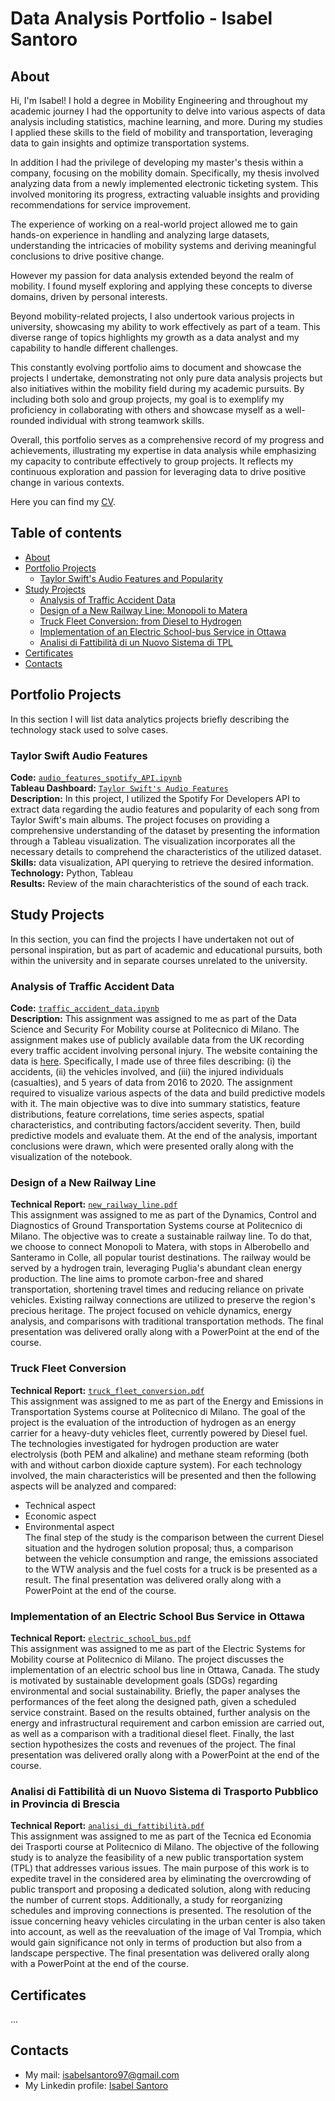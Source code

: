 # Data Analysis Portfolio - Isabel Santoro

## About
Hi, I'm Isabel! I hold a degree in Mobility Engineering and throughout my academic journey I had the opportunity to delve into various aspects of data analysis including statistics, machine learning, and more. During my studies I applied these skills to the field of mobility and transportation, leveraging data to gain insights and optimize transportation systems.

In addition I had the privilege of developing my master's thesis within a company, focusing on the mobility domain. Specifically, my thesis involved analyzing data from a newly implemented electronic ticketing system. This involved monitoring its progress, extracting valuable insights and providing recommendations for service improvement.

The experience of working on a real-world project allowed me to gain hands-on experience in handling and analyzing large datasets, understanding the intricacies of mobility systems and deriving meaningful conclusions to drive positive change.

However my passion for data analysis extended beyond the realm of mobility. I found myself exploring and applying these concepts to diverse domains, driven by personal interests. 

Beyond mobility-related projects, I also undertook various projects in university, showcasing my ability to work effectively as part of a team. This diverse range of topics highlights my growth as a data analyst and my capability to handle different challenges.

This constantly evolving portfolio aims to document and showcase the projects I undertake, demonstrating not only pure data analysis projects but also initiatives within the mobility field during my academic pursuits. By including both solo and group projects, my goal is to exemplify my proficiency in collaborating with others and showcase myself as a well-rounded individual with strong teamwork skills.

Overall, this portfolio serves as a comprehensive record of my progress and achievements, illustrating my expertise in data analysis while emphasizing my capacity to contribute effectively to group projects. It reflects my continuous exploration and passion for leveraging data to drive positive change in various contexts.

Here you can find my [CV](https://github.com/isabelsantoro/Data-Analysis-Portfolio/blob/ccedaeb2bbf8126fc0523869bd7451a3bdbe337b/Isabel%20Santoro%20-%20CV.pdf).
  

## Table of contents
- [About](#about)
- [Portfolio Projects](#portfolio-projects)
	+ [Taylor Swift's Audio Features and Popularity](#Taylor-Swift-Audio-Features)
- [Study Projects](#study-projects)   
	+ [Analysis of Traffic Accident Data](#Analysis-of-Traffic-Accident-Data)
	+ [Design of a New Railway Line: Monopoli to Matera](#Design-of-a-New-Railway-Line-Monopoli-to-Matera)
 	+ [Truck Fleet Conversion: from Diesel to Hydrogen](#Truck-Fleet-Conversion)
  	+ [Implementation of an Electric School-bus Service in Ottawa](#Implementation-of-an-Electric-School-Bus-Service-in-Ottawa)
  	+ [Analisi di Fattibilità di un Nuovo Sistema di TPL](#Analisi-di-Fattibilità-di-un-Nuovo-Sistema-di-Trasporto-Pubblico-in-Provincia-di-Brescia)
- [Certificates](#certificates)
- [Contacts](#contacts)

## Portfolio Projects
In this section I will list data analytics projects briefly describing the technology stack used to solve cases.

### Taylor Swift Audio Features
**Code:** [`audio_features_spotify_API.ipynb`](https://github.com/isabelsantoro/Data-Analysis-Portfolio/blob/86aeeebce939ea09df11f275cc62bfb6f7305688/audio_features_spotify_API.ipynb)  
**Tableau Dashboard:** [`Taylor Swift's Audio Features`](https://public.tableau.com/app/profile/isabel.santoro/viz/TaylorSwiftsAudioFeatures/Dashboard)   
**Description:** In this project, I utilized the Spotify For Developers API to extract data regarding the audio features and popularity of each song from Taylor Swift's main albums. The project focuses on providing a comprehensive understanding of the dataset by presenting the information through a Tableau visualization. The visualization incorporates all the necessary details to comprehend the characteristics of the utilized dataset.  
**Skills:** data visualization, API querying to retrieve the desired information.  
**Technology:** Python, Tableau  
**Results:** Review of the main charachteristics of the sound of each track.  

## Study Projects
In this section, you can find the projects I have undertaken not out of personal inspiration, but as part of academic and educational pursuits, both within the university and in separate courses unrelated to the university.  

### Analysis of Traffic Accident Data
**Code:** [`traffic_accident_data.ipynb`](https://github.com/isabelsantoro/Data-Analysis-Portfolio/blob/65478e30f812c45835add274a203562e16e9a731/traffic_accident_data.ipynb)  
**Description:** This assignment was assigned to me as part of the Data Science and Security For Mobility course at Politecnico di Milano. The assignment makes use of publicly available data from the UK recording every traffic accident involving personal injury. The website containing the data is [here](https://data.gov.uk/dataset/cb7ae6f0-4be6-4935-9277-47e5ce24a11f/road-safety-data).
Specifically, I made use of three files describing: (i) the accidents, (ii) the vehicles involved, and (iii) the injured individuals (casualties), and 5 years of data from 2016 to 2020. The assignment required to visualize various aspects of the data and build predictive models with it. The main objective was to dive into summary statistics, feature distributions, feature correlations, time series aspects, spatial characteristics, and contributing factors/accident severity. Then, build predictive models and evaluate them. At the end of the analysis, important conclusions were drawn, which were presented orally along with the visualization of the notebook.

### Design of a New Railway Line
**Technical Report:** [`new_railway_line.pdf`](https://github.com/isabelsantoro/Data-Analysis-Portfolio/blob/d7246eb91c40b72289b69ddaf96c9a24e262a325/new_railway_line.pdf)  
This assignment was assigned to me as part of the Dynamics, Control and Diagnostics of Ground Transportation Systems course at Politecnico di Milano.
The objective was to create a sustainable railway line. To do that, we choose to connect Monopoli to Matera, with stops in Alberobello and Santeramo in Colle, all popular tourist destinations. The railway would be served by a hydrogen train, leveraging Puglia's abundant clean energy production. The line aims to promote carbon-free and shared transportation, shortening travel times and reducing reliance on private vehicles. Existing railway connections are utilized to preserve the region's precious heritage. The project focused on vehicle dynamics, energy analysis, and comparisons with traditional transportation methods. The final presentation was delivered orally along with a PowerPoint at the end of the course.

### Truck Fleet Conversion
**Technical Report:** [`truck_fleet_conversion.pdf`](https://github.com/isabelsantoro/Data-Analysis-Portfolio/blob/a3d609c89e513153660a69e954eccb09aa6b0b4c/truck_fleet_conversion.pdf)  
This assignment was assigned to me as part of the Energy and Emissions in Transportation Systems course at Politecnico di Milano.
The goal of the project is the evaluation of the introduction of hydrogen as an energy carrier for a heavy-duty vehicles fleet, currently powered by Diesel fuel.  
The technologies investigated for hydrogen production are water electrolysis (both PEM and alkaline) and methane steam reforming (both with and without carbon dioxide capture system).
For each technology involved, the main characteristics will be presented and then the following aspects will be analyzed and compared:
- Technical aspect
- Economic aspect
- Environmental aspect  
The final step of the study is the comparison between the current Diesel situation and the hydrogen solution proposal; thus, a comparison between the vehicle consumption and range, the emissions associated to the WTW analysis and the fuel costs for a truck is be presented as a result.
The final presentation was delivered orally along with a PowerPoint at the end of the course.

### Implementation of an Electric School Bus Service in Ottawa
**Technical Report:** [`electric_school_bus.pdf`](https://github.com/isabelsantoro/Data-Analysis-Portfolio/blob/4a7bb5dcb73467c0c3f818b3cd4c978dee31c315/electric_school_bus.pdf)  
This assignment was assigned to me as part of the Electric Systems for Mobility course at Politecnico di Milano.
The project discusses the implementation of an electric school bus line in Ottawa, Canada. The study is motivated by sustainable development goals (SDGs) regarding environmental and social sustainability.
Briefly, the paper analyses the performances of the feet along the designed path, given a scheduled service constraint. Based on the results obtained, further analysis on the energy and infrastructural requirement and carbon emission are carried out, as well as a comparison with a traditional diesel fleet. Finally, the last section hypothesizes the costs and revenues of the project. The final presentation was delivered orally along with a PowerPoint at the end of the course.

### Analisi di Fattibilità di un Nuovo Sistema di Trasporto Pubblico in Provincia di Brescia
**Technical Report:** [`analisi_di_fattibilità.pdf`](https://github.com/isabelsantoro/Data-Analysis-Portfolio/blob/825f09fdbb79a8b872268f186bb0311efde3f498/analisi_di_fattibilita%CC%80.pdf)  
This assignment was assigned to me as part of the Tecnica ed Economia dei Trasporti course at Politecnico di Milano.
The objective of the following study is to analyze the feasibility of a new public transportation system (TPL) that addresses various issues. The main purpose of this work is to expedite travel in the considered area by eliminating the overcrowding of public transport and proposing a dedicated solution, along with reducing the number of current stops.
Additionally, a study for reorganizing schedules and improving connections is presented. The resolution of the issue concerning heavy vehicles circulating in the urban center is also taken into account, as well as the reevaluation of the image of Val Trompia, which would gain significance not only in terms of production but also from a landscape perspective. The final presentation was delivered orally along with a PowerPoint at the end of the course.


## Certificates
...

## Contacts
- My mail: isabelsantoro97@gmail.com
- My Linkedin profile: [Isabel Santoro](https://www.linkedin.com/in/isabel-santoro/)
